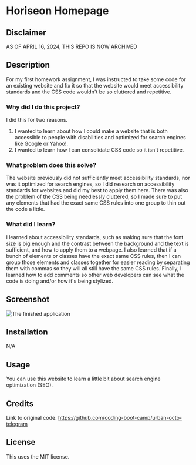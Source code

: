 # Horiseon Homepage
## Disclaimer
AS OF APRIL 16, 2024, THIS REPO IS NOW ARCHIVED
## Description
For my first homework assignment, I was instructed to take some code for an existing website and fix it so that the website would meet accessibility standards and the CSS code wouldn't be so cluttered and repetitive.
### Why did I do this project?
I did this for two reasons.
1. I wanted to learn about how I could make a website that is both accessible to people with disabilities and optimized for search engines like Google or Yahoo!.
2. I wanted to learn how I can consolidate CSS code so it isn't repetitive.
### What problem does this solve?
The website previously did not sufficiently meet accessibility standards, nor was it optimized for search engines, so I did research on accessibility standards for websites and did my best to apply them here. There was also the problem of the CSS being needlessly cluttered, so I made sure to put any elements that had the exact same CSS rules into one group to thin out the code a little.
### What did I learn?
I learned about accessibility standards, such as making sure that the font size is big enough and the contrast between the background and the text is sufficient, and how to apply them to a webpage. I also learned that if a bunch of elements or classes have the exact same CSS rules, then I can group those elements and classes together for easier reading by separating them with commas so they will all still have the same CSS rules. Finally, I learned how to add comments so other web developers can see what the code is doing and/or how it's being stylized.
## Screenshot
![The finished application](./assets/images/application-screenshot.png)
## Installation
N/A
## Usage
You can use this website to learn a little bit about search engine optimization (SEO).
## Credits
Link to original code: https://github.com/coding-boot-camp/urban-octo-telegram
## License
This uses the MIT license.
